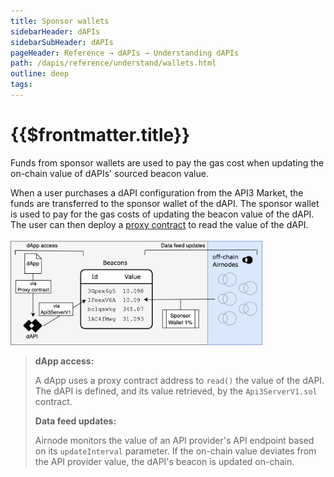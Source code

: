 ```yaml
---
title: Sponsor wallets
sidebarHeader: dAPIs
sidebarSubHeader: dAPIs
pageHeader: Reference → dAPIs → Understanding dAPIs
path: /dapis/reference/understand/wallets.html
outline: deep
tags:
---
```


<PageHeader/>

# {{$frontmatter.title}}

Funds from sponsor wallets are used to pay the gas cost when updating the
on-chain value of dAPIs' sourced beacon value.

When a user purchases a dAPI configuration from the API3 Market, the funds are
transferred to the sponsor wallet of the dAPI. The sponsor wallet is used to pay
for the gas costs of updating the beacon value of the dAPI. The user can then
deploy a [proxy contract](/dapis/reference/understand/proxy-contracts.md) to
read the value of the dAPI.

<img src="../assets/images/wallets.png" style="width:80%">

> **dApp access:**
>
> A dApp uses a proxy contract address to `read()` the value of the dAPI. The
> dAPI is defined, and its value retrieved, by the `Api3ServerV1.sol` contract.
>
> **Data feed updates:**
>
> Airnode monitors the value of an API provider's API endpoint based on its
> `updateInterval` parameter. If the on-chain value deviates from the API
> provider value, the dAPI's beacon is updated on-chain.
